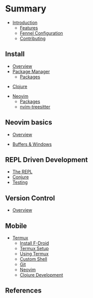 # Summary

* [Introduction](introduction.md)
    * [Features](introduction/features.md)
    <!-- * [Lua](introduction/lua.md) -->
    * [Fennel Configuration](introduction/fennel.md)
    <!-- * [Aniseed](introduction/aniseed.md) -->
    * [Contributing](contributing.md)

## Install
<!-- the approach taken to configure neovom - i.e. fenel first, then lua, avoid vimscript -->
* [Overview](install/index.md)
* [Package Manager](install/package-manager.md)
    * [Packages](install/packages/index.md)

<!-- Clojure Setup -->
* [Clojure](install/clojure.md)

<!-- Neovim Setup -->
* [Neovim](install/neovim.md)
    * [Packages](install/packages/index.md) <!-- Package manager and list of packages -->
    * [nvim-treesitter](install/packages/nvim-treesitter.md) <!-- Language parser -->

## Neovim basics

* [Overview](neovim-basics/index.md)
<!-- * [File management](neovim-basics/files.md) -->
* [Buffers & Windows](neovim-basics/buffers-windows.md)
<!-- * [Vim-style editing](neovim-basics/vim-style-editing/index.md) -->

## REPL Driven Development

* [The REPL](repl-driven-development/index.md)
* [Conjure](repl-driven-development/conjure.md)
* [Testing](repl-driven-development/testing.md)
<!-- * [Structural editing](structural-editing/index.md) -->

## Version Control
* [Overview](version-control/index.md)

## Mobile

* [Termux](termux/index.md)
    * [Install F-Droid](termux/fdroid-install.md)
    * [Termux Setup](termux/setup.md)
    * [Using Termux](termux/using-termux.md)
    * [Custom Shell](termux/custom-shell.md)
    * [Git](termux/git.md)
    * [Neovim](termux/neovim.md)
    * [Clojure Development](termux/clojure-development.md)


## References
<!-- * [Alternative Configs] -->
<!-- * [Learn Vim-style](reference/vim-style/index.md) -->
